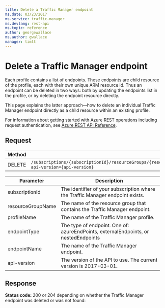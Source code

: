 ```yaml
---
title: Delete a Traffic Manager endpoint
ms.date: 03/23/2017
ms.service: traffic-manager
ms.devlang: rest-api
ms.topic: reference
author: georgewallace
ms.author: gwallace
manager: timlt
---
```

# Delete a Traffic Manager endpoint
Each profile contains a list of endpoints.  These endpoints are child resource of the profile, each with their own unique ARM resource id.  Thus an endpoint can be deleted in two ways: both by updating the endpoints list in the profile, or by deleting the endpoint resource directly.  
  
This page explains the latter approach—how to delete an individual Traffic Manager endpoint directly as a child resource within an existing profile.  

For information about getting started with Azure REST operations including request authentication, see [Azure REST API Reference](../../index.md).
  
## Request  

|Method|Request URI|  
|------------|-----------------|  
|DELETE|`/subscriptions/{subscriptionId}/resourceGroups/{resourceGroupName}/providers/Microsoft.Network/trafficManagerProfiles/{profileName}/{endpointType}/{endpointName}?api-version={api-version}`|  

| Parameter | Description |
| --------- | ----------- |
| subscriptionId | The identifier of your subscription where the Traffic Manager endpoint exists. |
| resourceGroupName | The name of the resource group that contains the Traffic Manager endpoint. |
| profileName | The name of the Traffic Manager profile.|
| endpointType | The type of endpoint.  One of: azureEndPoints, externalEndpoints, or nestedEndpoints |
| endpointName | The name of the Traffic Manager endpoint. |
| api-version | The version of the API to use. The current version is 2017-03-01. | 
  
## Response  
 **Status code:** 200 or 204 depending on whether the Traffic Manager endpoint was deleted or was not found:
